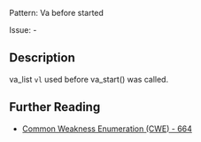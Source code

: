 Pattern: Va before started

Issue: -

## Description

va_list `vl` used before va_start() was called.

## Further Reading

* [Common Weakness Enumeration (CWE) - 664](https://cwe.mitre.org/data/definitions/664.html)